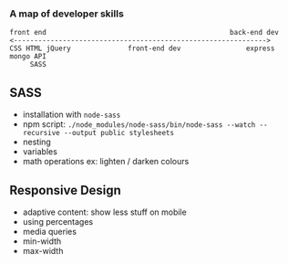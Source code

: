 
### A map of developer skills
```
front end                                             back-end dev
<-------------------------------------------------------------->
CSS HTML jQuery              front-end dev                express mongo API
     SASS
```

## SASS

  - installation with `node-sass`
  - npm script: `./node_modules/node-sass/bin/node-sass --watch --recursive --output public stylesheets`
  - nesting
  - variables
  - math operations ex: lighten / darken colours


## Responsive Design

  - adaptive content: show less stuff on mobile
  - using percentages
  - media queries
  - min-width
  - max-width

